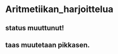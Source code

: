 Aritmetiikan_harjoittelua
=========================
status muuttunut!
------------------------
taas muutetaan pikkasen.
------------------------